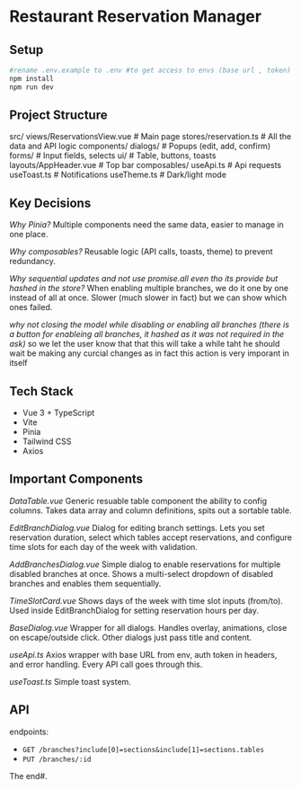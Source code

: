 # Restaurant Reservation Manager

## Setup

```bash
#rename .env.example to .env #to get access to envs (base url , token)
npm install
npm run dev
```


## Project Structure

src/
 views/ReservationsView.vue       # Main page
 stores/reservation.ts            # All the data and API logic
 components/
   dialogs/                     # Popups (edit, add, confirm)
   forms/                       # Input fields, selects
   ui/                          # Table, buttons, toasts
   layouts/AppHeader.vue        # Top bar
 composables/
   useApi.ts                    # Api requests
   useToast.ts                  # Notifications
   useTheme.ts                  # Dark/light mode


## Key Decisions

*Why Pinia?*
Multiple components need the same data, easier to manage in one place.

*Why composables?*
Reusable logic (API calls, toasts, theme) to prevent redundancy.

*Why sequential updates and not use promise.all even tho its provide but hashed in the store?*
When enabling multiple branches, we do it one by one instead of all at once. Slower  (much slower in fact) but we can show which ones failed.

*why not closing the model while disabling or enabling all branches 
(there is a button for enableing all branches, it hashed as it was not required in the ask)*
so we let the user know that that this will take a while taht he should wait be making any curcial changes as in fact this action is very imporant in itself 


## Tech Stack

- Vue 3 + TypeScript
- Vite
- Pinia
- Tailwind CSS
- Axios

## Important Components

*DataTable.vue*
Generic resuable table component the ability to config columns. Takes data array and column definitions, spits out a sortable table. 

*EditBranchDialog.vue*
Dialog for editing branch settings. Lets you set reservation duration, select which tables accept reservations, and configure time slots for each day of the week with validation.

*AddBranchesDialog.vue*
Simple dialog to enable reservations for multiple disabled branches at once. Shows a multi-select dropdown of disabled branches and enables them sequentially.

*TimeSlotCard.vue*
Shows days of the week with time slot inputs (from/to). Used inside EditBranchDialog for setting reservation hours per day.

*BaseDialog.vue*
Wrapper for all dialogs. Handles overlay, animations, close on escape/outside click. Other dialogs just pass title and content.

*useApi.ts*
Axios wrapper with base URL from env, auth token in headers, and error handling. Every API call goes through this.

*useToast.ts*
Simple toast system.

## API

 endpoints:
- `GET /branches?include[0]=sections&include[1]=sections.tables`
- `PUT /branches/:id`

The end#. 
